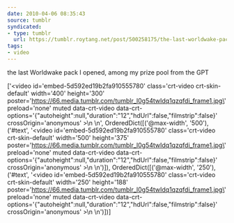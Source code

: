 ```yaml
---
date: 2010-04-06 08:35:43
source: tumblr
syndicated:
- type: tumblr
  url: https://tumblr.roytang.net/post/500258175/the-last-worldwake-pack-i-opened-among-my-prize
tags:
- video
---
```


<p>the last Worldwake pack I opened, among my prize pool from the GPT</p>
['<video  id=\'embed-5d592ed19b2fa910555780\' class=\'crt-video crt-skin-default\' width=\'400\' height=\'300\' poster=\'https://66.media.tumblr.com/tumblr_l0g54twIdq1qzqfdi_frame1.jpg\' preload=\'none\' muted data-crt-video data-crt-options=\'{"autoheight":null,"duration":"12","hdUrl":false,"filmstrip":false}\' crossOrigin=\'anonymous\' >\n    <source src="https://ve.media.tumblr.com/tumblr_l0g54twIdq1qzqfdi.mp4" type="video/mp4">\n</video>', OrderedDict([('@max-width', '500'), ('#text', '<video  id=\'embed-5d592ed19b2fa910555780\' class=\'crt-video crt-skin-default\' width=\'500\' height=\'375\' poster=\'https://66.media.tumblr.com/tumblr_l0g54twIdq1qzqfdi_frame1.jpg\' preload=\'none\' muted data-crt-video data-crt-options=\'{"autoheight":null,"duration":"12","hdUrl":false,"filmstrip":false}\' crossOrigin=\'anonymous\' >\n    <source src="https://ve.media.tumblr.com/tumblr_l0g54twIdq1qzqfdi.mp4" type="video/mp4">\n</video>')]), OrderedDict([('@max-width', '250'), ('#text', '<video  id=\'embed-5d592ed19b2fa910555780\' class=\'crt-video crt-skin-default\' width=\'250\' height=\'188\' poster=\'https://66.media.tumblr.com/tumblr_l0g54twIdq1qzqfdi_frame1.jpg\' preload=\'none\' muted data-crt-video data-crt-options=\'{"autoheight":null,"duration":"12","hdUrl":false,"filmstrip":false}\' crossOrigin=\'anonymous\' >\n    <source src="https://ve.media.tumblr.com/tumblr_l0g54twIdq1qzqfdi.mp4" type="video/mp4">\n</video>')])]